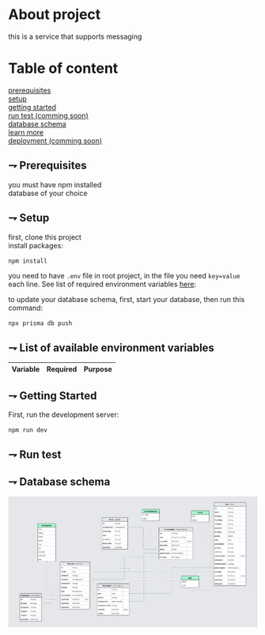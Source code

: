 # About project

this is a service that supports messaging<br>

# Table of content

[prerequisites](#-prerequisites)<br>
[setup](#-setup)<br>
[getting started](#-getting-started)<br>
[run test (comming soon)](#-run-test)<br>
[database schema](#-database-schema)<br>
[learn more](#-learn-more)<br>
[deployment (comming soon)](#-deploy-on-vercel)<br>

## ⇁ Prerequisites

you must have npm installed<br>
database of your choice<br>

## ⇁ Setup

first, clone this project<br>
install packages:<br>

```shell
npm install
```

you need to have `.env` file in root project, in the file you need `key=value` each line. See list of required environment variables [here](#-list-of-available-environment-variables):<br>

to update your database schema, first, start your database, then run this command:

```bash
npx prisma db push
```

## ⇁ List of available environment variables

| Variable | Required | Purpose |
| -------- | -------- | ------- |

## ⇁ Getting Started

First, run the development server:

```bash
npm run dev
```

## ⇁ Run test

## ⇁ Database schema

![Schema](./assets/db_schema.png)
